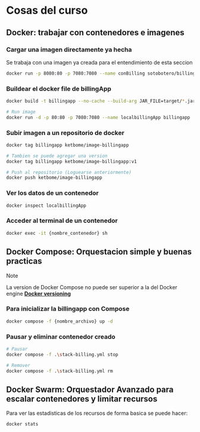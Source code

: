 # Cosas del curso

## Docker: trabajar con contenedores e imagenes

### Cargar una imagen directamente ya hecha

Se trabaja con una imagen ya creada para el entendimiento de esta seccion

```bash
docker run -p 8080:80 -p 7080:7080 --name conBilling sotobotero/billingapp
```

### Buildear el docker file de billingApp

```bash
docker build -t billingapp --no-cache --build-arg JAR_FILE=target/*.jar .

# Run image
docker run -d -p 80:80 -p 7080:7080 --name localbillingApp billingapp
```

### Subir imagen a un repositorio de docker

```bash
docker tag billingapp ketbome/image-billingapp

# Tambien se puede agregar una version
docker tag billingapp ketbome/image-billingapp:v1

# Push al repositorio (Loguearse anteriormente)
docker push ketbome/image-billingapp
```

### Ver los datos de un contenedor

```bash
docker inspect localbillingApp
```

### Acceder al terminal de un contenedor

```bash
docker exec -it {nombre_contenedor} sh
```

## Docker Compose: Orquestacion simple y buenas practicas

> [!NOTE]
> La version de Docker Compose no puede ser superior a la del Docker engine **[Docker versioning](https://docs.docker.com/compose/compose-file/compose-versioning/)**

### Para inicializar la billingapp con Compose

```bash
docker compose -f {nombre_archivo} up -d
```

### Pausar y eliminar contenedor creado

```bash
# Pausar
docker compose -f .\stack-billing.yml stop

# Remover
docker compose -f .\stack-billing.yml rm
```

## Docker Swarm: Orquestador Avanzado para escalar contenedores y limitar recursos


Para ver las estadisticas de los recursos de forma basica se puede hacer:

```bash
docker stats
```